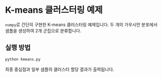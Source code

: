 # K-means 클러스터링 예제

`numpy`로 간단히 구현한 K-means 클러스터링 예제입니다. 두 개의 가우시안 분포에서 샘플을 생성하여 2개 군집으로 분류합니다.

## 실행 방법

```bash
python kmeans.py
```

최종 중심점과 일부 샘플의 클러스터 할당 결과가 출력됩니다.
